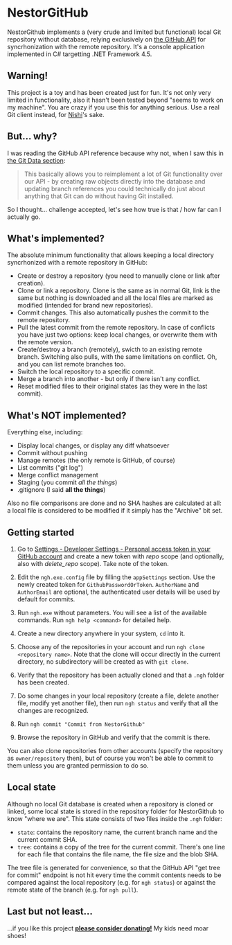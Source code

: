 # NestorGitHub

NestorGithub implements a (very crude and limited but functional) local Git repository without database, relying exclusively on [the GitHub API](https://developer.github.com/v3) for syncrhonization with the remote repository. It's a console application implemented in C# targetting .NET Framework 4.5.

## Warning!

This project is a toy and has been created just for fun. It's not only very limited in functionality, also it hasn't been tested beyond "seems to work on my machine". You are crazy if you use this for anything serious. Use a real Git client instead, for [Nishi](https://twitter.com/konamiman_en/status/1020258772072071168)'s sake.

## But... why?

I was reading the GitHub API reference because why not, when I saw this in [the Git Data section](https://developer.github.com/v3/git):

> This basically allows you to reimplement a lot of Git functionality over our API - by creating raw objects directly into the database and updating branch references you could technically do just about anything that Git can do without having Git installed.

So I thought... challenge accepted, let's see how true is that / how far can I actually go.

## What's implemented?

The absolute minimum functionality that allows keeping a local directory syncrhonized with a remote repository in GitHub:

- Create or destroy a repository (you need to manually clone or link after creation).
- Clone or link a repository. Clone is the same as in normal Git, link is the same but nothing is downloaded and all the local files are marked as modified (intended for brand new repositories).
- Commit changes. This also automatically pushes the commit to the remote repository.
- Pull the latest commit from the remote repository. In case of conflicts you have just two options: keep local changes, or overwrite them with the remote version.
- Create/destroy a branch (remotely), swicth to an existing remote branch. Switching also pulls, with the same limitations on conflict. Oh, and you can list remote branches too.
- Switch the local repository to a specific commit.
- Merge a branch into another - but only if there isn't any conflict.
- Reset modified files to their original states (as they were in the last commit).

## What's NOT implemented?

Everything else, including:

- Display local changes, or display any diff whatsoever
- Commit without pushing
- Manage remotes (the only remote is GitHub, of course)
- List commits ("git log")
- Merge conflict management
- Staging (you commit _all the things_)
- .gitignore (I said **all the things**)

Also no file comparisons are done and no SHA hashes are calculated at all: a local file is considered to be modified if it simply has the "Archive" bit set.

## Getting started

1. Go to [Settings - Developer Settings - Personal access token in your GitHub account](https://github.com/settings/tokens) and create a new token with _repo_ scope (and optionally, also with _delete_repo_ scope). Take note of the token.

2. Edit the `ngh.exe.config` file by filling the `appSettings` section. Use the newly created token for `GithubPasswordOrToken`. `AuthorName` and `AuthorEmail` are optional, the authenticated user details will be used by default for commits.

3. Run `ngh.exe` without parameters. You will see a list of the available commands. Run `ngh help <command>` for detailed help.

4. Create a new directory anywhere in your system, `cd` into it.

5. Choose any of the repositories in your account and run `ngh clone <repository name>`. Note that the clone will occur directly in the current directory, no subdirectory will be created as with `git clone`.

6. Verify that the repository has been actually cloned and that a `.ngh` folder has been created.

7. Do some changes in your local repository (create a file, delete another file, modify yet another file), then run `ngh status` and verify that all the changes are recognized.

8. Run `ngh commit "Commit from NestorGithub"`

9. Browse the repository in GitHub and verify that the commit is there.

You can also clone repositories from other accounts (specify the repository as `owner/repository` then), but of course you won't be able to commit to them unless you are granted permission to do so.

## Local state

Although no local Git database is created when a repository is cloned or linked, some local state is stored in the repository folder for NestorGithub to know "where we are". This state consists of two files inside the `.ngh` folder:

* `state`: contains the repository name, the current branch name and the current commit SHA.
* `tree`: contains a copy of the tree for the current commit. There's one line for each file that contains the file name, the file size and the blob SHA.

The tree file is generated for convenience, so that the GitHub API "get tree for commit" endpoint is not hit every time the commit contents needs to be compared against the local repository (e.g. for `ngh status`) or against the remote state of the branch (e.g. for `ngh pull`).

## Last but not least...

...if you like this project **[please consider donating!](http://www.konamiman.com/msx/msx-e.html#donate)** My kids need moar shoes!

